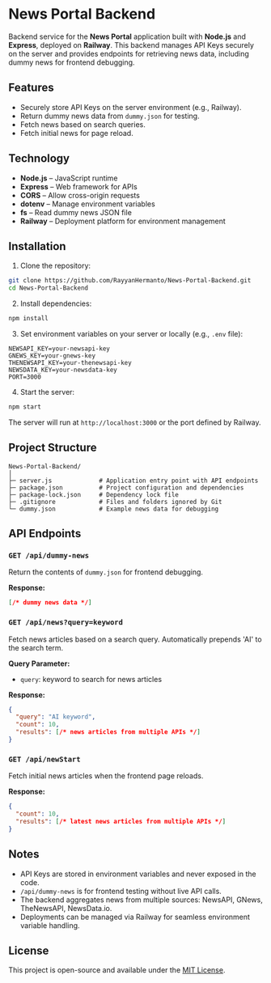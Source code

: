 # News Portal Backend

Backend service for the **News Portal** application built with **Node.js** and **Express**, deployed on **Railway**. This backend manages API Keys securely on the server and provides endpoints for retrieving news data, including dummy news for frontend debugging.

## Features

* Securely store API Keys on the server environment (e.g., Railway).
* Return dummy news data from `dummy.json` for testing.
* Fetch news based on search queries.
* Fetch initial news for page reload.

## Technology

* **Node.js** – JavaScript runtime
* **Express** – Web framework for APIs
* **CORS** – Allow cross-origin requests
* **dotenv** – Manage environment variables
* **fs** – Read dummy news JSON file
* **Railway** – Deployment platform for environment management

## Installation

1. Clone the repository:

```bash
git clone https://github.com/RayyanHermanto/News-Portal-Backend.git
cd News-Portal-Backend
```

2. Install dependencies:

```bash
npm install
```

3. Set environment variables on your server or locally (e.g., `.env` file):

```env
NEWSAPI_KEY=your-newsapi-key
GNEWS_KEY=your-gnews-key
THENEWSAPI_KEY=your-thenewsapi-key
NEWSDATA_KEY=your-newsdata-key
PORT=3000
```

4. Start the server:

```bash
npm start
```

The server will run at `http://localhost:3000` or the port defined by Railway.

## Project Structure

```
News-Portal-Backend/
│
├─ server.js             # Application entry point with API endpoints
├─ package.json          # Project configuration and dependencies
├─ package-lock.json     # Dependency lock file
├─ .gitignore            # Files and folders ignored by Git
└─ dummy.json            # Example news data for debugging
```

## API Endpoints

### `GET /api/dummy-news`

Return the contents of `dummy.json` for frontend debugging.

**Response:**

```json
[/* dummy news data */]
```

### `GET /api/news?query=keyword`

Fetch news articles based on a search query. Automatically prepends 'AI' to the search term.

**Query Parameter:**

* `query`: keyword to search for news articles

**Response:**

```json
{
  "query": "AI keyword",
  "count": 10,
  "results": [/* news articles from multiple APIs */]
}
```

### `GET /api/newStart`

Fetch initial news articles when the frontend page reloads.

**Response:**

```json
{
  "count": 10,
  "results": [/* latest news articles from multiple APIs */]
}
```

## Notes

* API Keys are stored in environment variables and never exposed in the code.
* `/api/dummy-news` is for frontend testing without live API calls.
* The backend aggregates news from multiple sources: NewsAPI, GNews, TheNewsAPI, NewsData.io.
* Deployments can be managed via Railway for seamless environment variable handling.

## License

This project is open-source and available under the [MIT License](LICENSE).
